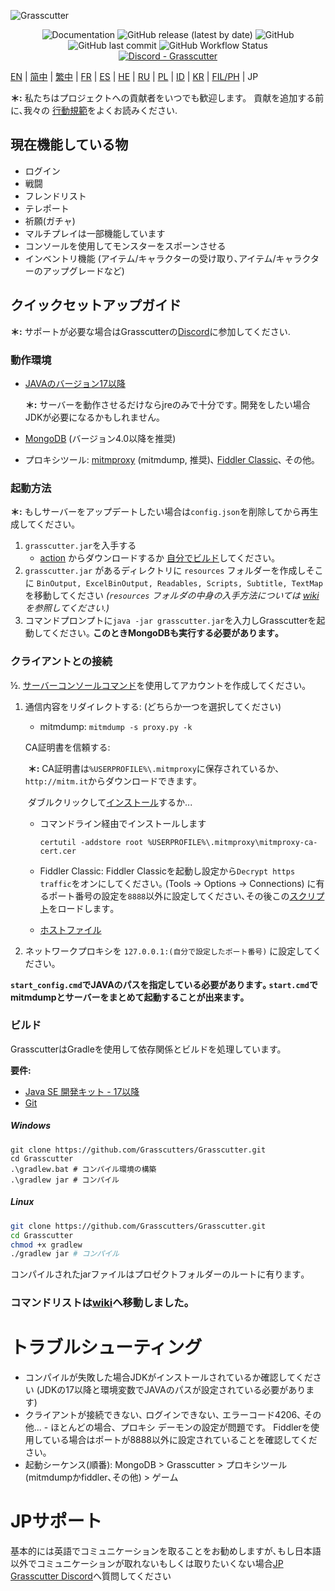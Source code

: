 ![Grasscutter](https://socialify.git.ci/Grasscutters/Grasscutter/image?description=1&forks=1&issues=1&language=1&logo=https%3A%2F%2Fs2.loli.net%2F2022%2F04%2F25%2FxOiJn7lCdcT5Mw1.png&name=1&owner=1&pulls=1&stargazers=1&theme=Light)
<div align="center"><img alt="Documentation" src="https://img.shields.io/badge/Wiki-Grasscutter-blue?style=for-the-badge&link=https://github.com/Grasscutters/Grasscutter/wiki&link=https://github.com/Grasscutters/Grasscutter/wiki"> <img alt="GitHub release (latest by date)" src="https://img.shields.io/github/v/release/Grasscutters/Grasscutter?logo=java&style=for-the-badge"> <img alt="GitHub" src="https://img.shields.io/github/license/Grasscutters/Grasscutter?style=for-the-badge"> <img alt="GitHub last commit" src="https://img.shields.io/github/last-commit/Grasscutters/Grasscutter?style=for-the-badge"> <img alt="GitHub Workflow Status" src="https://img.shields.io/github/workflow/status/Grasscutters/Grasscutter/Build?logo=github&style=for-the-badge"></div>

<div align="center"><a href="https://discord.gg/T5vZU6UyeG"><img alt="Discord - Grasscutter" src="https://img.shields.io/discord/965284035985305680?label=Discord&logo=discord&style=for-the-badge"></a></div>

[EN](README.md) | [简中](README_zh-CN.md) | [繁中](README_zh-TW.md) | [FR](README_fr-FR.md) | [ES](README_es-ES.md) | [HE](README_HE.md) | [RU](README_ru-RU.md) | [PL](README_pl-PL.md) | [ID](README_id-ID.md) | [KR](README_ko-KR.md) | [FIL/PH](README_fil-PH.md) | JP

**＊:** 私たちはプロジェクトへの貢献者をいつでも歓迎します。 貢献を追加する前に､我々の [行動規範](https://github.com/Grasscutters/Grasscutter/blob/stable/CONTRIBUTING.md)をよくお読みください.

## 現在機能している物

* ログイン
* 戦闘
* フレンドリスト
* テレポート
* 祈願(ガチャ)
* マルチプレイは一部機能しています
* コンソールを使用してモンスターをスポーンさせる
* インベントリ機能 (アイテム/キャラクターの受け取り､アイテム/キャラクターのアップグレードなど)

## クイックセットアップガイド

**＊:** サポートが必要な場合はGrasscutterの[Discord](https://discord.gg/T5vZU6UyeG)に参加してください.

### 動作環境

* [JAVAのバージョン17以降](https://www.oracle.com/java/technologies/javase/jdk17-archive-downloads.html)

  **＊:** サーバーを動作させるだけならjreのみで十分です｡ 開発をしたい場合JDKが必要になるかもしれません｡

* [MongoDB](https://www.mongodb.com/try/download/community) (バージョン4.0以降を推奨)

* プロキシツール: [mitmproxy](https://mitmproxy.org/) (mitmdump, 推奨)､ [Fiddler Classic](https://telerik-fiddler.s3.amazonaws.com/fiddler/FiddlerSetup.exe)､ その他｡

### 起動方法

**＊:** もしサーバーをアップデートしたい場合は`config.json`を削除してから再生成してください｡

1. `grasscutter.jar`を入手する
   - [action](https://github.com/Grasscutters/Grasscutter/actions) からダウンロードするか [自分でビルド](https://github.com/Grasscutters/Grasscutter#building)してください｡
2. `grasscutter.jar` があるディレクトリに `resources` フォルダーを作成しそこに `BinOutput, ExcelBinOutput, Readables, Scripts, Subtitle, TextMap` を移動してください *(`resources` フォルダの中身の入手方法については [wiki](https://github.com/Grasscutters/Grasscutter/wiki) を参照してください.)*
3. コマンドプロンプトに`java -jar grasscutter.jar`を入力しGrasscutterを起動してください｡ **このときMongoDBも実行する必要があります｡**

### クライアントとの接続

½. [サーバーコンソールコマンド](https://github.com/Grasscutters/Grasscutter/wiki/Commands#targeting)を使用してアカウントを作成してください｡

1. 通信内容をリダイレクトする: (どちらか一つを選択してください)
    - mitmdump: `mitmdump -s proxy.py -k`

    CA証明書を信頼する:

      ​	**＊:** CA証明書は`%USERPROFILE%\.mitmproxy`に保存されているか､`http://mitm.it`からダウンロードできます｡

      ​	ダブルクリックして[インストール](https://docs.microsoft.com/en-us/skype-sdk/sdn/articles/installing-the-trusted-root-certificate#installing-a-trusted-root-certificate)するか...

      - コマンドライン経由でインストールします

        ```shell
        certutil -addstore root %USERPROFILE%\.mitmproxy\mitmproxy-ca-cert.cer
        ```

    - Fiddler Classic: Fiddler Classicを起動し設定から`Decrypt https traffic`をオンにしてください｡ (Tools -> Options -> Connections) に有るポート番号の設定を`8888`以外に設定してください､その後この[スクリプト](https://github.com/Grasscutters/Grasscutter/wiki/Resources#fiddler-classic-jscript)をロードします｡

    - [ホストファイル](https://github.com/Grasscutters/Grasscutter/wiki/Resources#hosts-file)

2. ネットワークプロキシを `127.0.0.1:(自分で設定したポート番号)` に設定してください｡

**`start_config.cmd`でJAVAのパスを指定している必要があります｡   `start.cmd`でmitmdumpとサーバーをまとめて起動することが出来ます｡**

### ビルド

GrasscutterはGradleを使用して依存関係とビルドを処理しています。

**要件:**

- [Java SE 開発キット - 17以降](https://www.oracle.com/java/technologies/javase/jdk17-archive-downloads.html)
- [Git](https://git-scm.com/downloads)

##### Windows

```shell
git clone https://github.com/Grasscutters/Grasscutter.git
cd Grasscutter
.\gradlew.bat # コンパイル環境の構築
.\gradlew jar # コンパイル
```

##### Linux

```bash
git clone https://github.com/Grasscutters/Grasscutter.git
cd Grasscutter
chmod +x gradlew
./gradlew jar # コンパイル
```

コンパイルされたjarファイルはプロゼクトフォルダーのルートに有ります｡

### コマンドリストは[wiki](https://github.com/Grasscutters/Grasscutter/wiki/Commands)へ移動しました｡

# トラブルシューティング

* コンパイルが失敗した場合JDKがインストールされているか確認してください (JDKの17以降と環境変数でJAVAのパスが設定されている必要があります)
* クライアントが接続できない､ ログインできない､ エラーコード4206､ その他... - ほとんどの場合、プロキシ デーモンの設定が問題です。
  Fiddlerを使用している場合はポートが8888以外に設定されていることを確認してください｡
* 起動シーケンス(順番): MongoDB > Grasscutter > プロキシツール (mitmdumpかfiddler､その他) > ゲーム

# JPサポート

基本的には英語でコミュニケーションを取ることをお勧めしますが､もし日本語以外でコミュニケーションが取れないもしくは取りたいくない場合[JP Grasscutter Discord](https://discord.gg/yD2DAQtCZ8)へ質問してください
